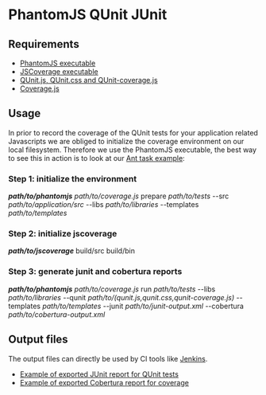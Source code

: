 # PhantomJS QUnit JUnit

## Requirements

* [PhantomJS executable](http://www.phantomjs.org/)
* [JSCoverage executable](http://siliconforks.com/jscoverage/)
* [QUnit.js, QUnit.css and QUnit-coverage.js](https://github.com/moorinteractive/phantomjs-qunit-junit-jscoverage-cobertura/tree/master/lib/)
* [Coverage.js](https://github.com/moorinteractive/phantomjs-qunit-junit-jscoverage-cobertura/blob/master/coverage.js)

## Usage

In prior to record the coverage of the QUnit tests for your application related Javascripts we are obliged to initialize the coverage environment on our local filesystem. Therefore we use the PhantomJS executable, the best way to see this in action is to look at our [Ant task example](https://github.com/moorinteractive/phantomjs-qunit-junit-jscoverage-cobertura/blob/master/examples/jquery/build.xml):

### Step 1: initialize the environment

***path/to/phantomjs*** *path/to/coverage.js* prepare *path/to/tests* --src *path/to/application/src* --libs *path/to/libraries* --templates *path/to/templates*

### Step 2: initialize jscoverage

***path/to/jscoverage*** build/src build/bin

### Step 3: generate junit and cobertura reports

***path/to/phantomjs*** *path/to/coverage.js* run *path/to/tests* --libs *path/to/libraries* --qunit *path/to/(qunit.js,qunit.css,qunit-coverage.js)* --templates *path/to/templates* --junit *path/to/junit-output.xml* --cobertura *path/to/cobertura-output.xml*

## Output files

The output files can directly be used by CI tools like [Jenkins](http://jenkins-ci.org/).

* [Example of exported JUnit report for QUnit tests](https://github.com/moorinteractive/phantomjs-qunit-junit-jscoverage-cobertura/blob/master/examples/jquery/reports/junit.xml)
* [Example of exported Cobertura report for coverage](https://github.com/moorinteractive/phantomjs-qunit-junit-jscoverage-cobertura/blob/master/examples/jquery/reports/cobertura.xml)
